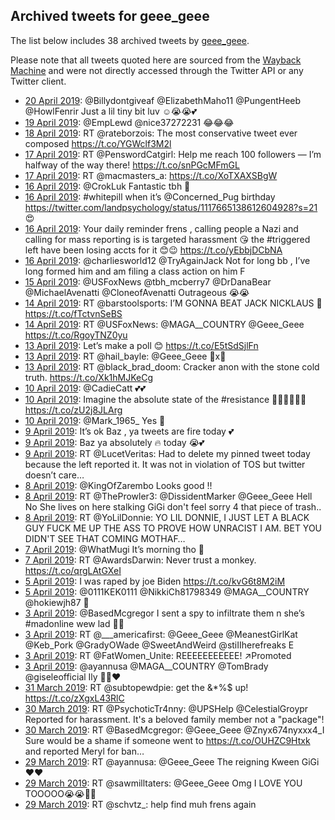 ## Archived tweets for geee_geee

The list below includes 38 archived tweets by
[geee_geee](https://twitter.com/geee_geee).

Please note that all tweets quoted here are sourced from the
[Wayback Machine](https://web.archive.org) and were not directly accessed through the Twitter API or
any Twitter client.

* [20 April 2019](https://web.archive.org/web/20190420003308/https://twitter.com/Geee_Geee/status/1119398559483297792): @Billydontgiveaf @ElizabethMaho11 @PungentHeeb @HowlFenrir Just a lil tiny bit luv ☺️😭😭💕 <!--1119398559483297792-->
* [19 April 2019](https://web.archive.org/web/20190419144837/https://twitter.com/Geee_Geee/status/1119251461064536065): @EmpLewd @nice37272231 😂😂😂 <!--1119251461064536065-->
* [18 April 2019](https://web.archive.org/web/20190418193334/https://twitter.com/Geee_Geee/status/1118960783210233859): RT @rateborzois: The most conservative tweet ever composed https://t.co/YGWclf3M2l <!--1118960783210233859-->
* [17 April 2019](https://web.archive.org/web/20190417170224/https://twitter.com/Geee_Geee/status/1118560353007415296): RT @PenswordCatgirl: Help me reach 100 followers — I’m halfway of the way there! https://t.co/snPGcMFmGL <!--1118560353007415296-->
* [17 April 2019](https://web.archive.org/web/20190417165022/https://twitter.com/Geee_Geee/status/1118557324740894720): RT @macmasters_a: https://t.co/XoTXAXSBgW <!--1118557324740894720-->
* [16 April 2019](https://web.archive.org/web/20190416224908/https://twitter.com/Geee_Geee/status/1118285223437983747): @CrokLuk Fantastic tbh 🥰 <!--1118285223437983747-->
* [16 April 2019](https://web.archive.org/web/20190416160340/https://twitter.com/Geee_Geee/status/1118182578417172480): #whitepill  when it’s  @Concerned_Pug  birthday  https://twitter.com/landpsychology/status/1117665138612604928?s=21  😍 <!--1118182578417172480-->
* [16 April 2019](https://web.archive.org/web/20190416151641/https://twitter.com/Geee_Geee/status/1118171360667348992): Your daily reminder frens , calling people a Nazi and calling for mass reporting is is targeted harassment 😘 the #triggered left have been losing accts for it 😊😉 https://t.co/yEbbjDCbNA <!--1118171360667348992-->
* [16 April 2019](https://web.archive.org/web/20190416123858/https://twitter.com/Geee_Geee/status/1118131669964341250): @charliesworld12 @TryAgainJack Not for long bb , I’ve long formed him and am filing a class action on him F <!--1118131669964341250-->
* [15 April 2019](https://web.archive.org/web/20190415002051/https://twitter.com/Geee_Geee/status/1117583528978472960): @USFoxNews @tbh_mcberry7 @DrDanaBear @MichaelAvenatti @CloneofAvenatti Outrageous 😭😭 <!--1117583528978472960-->
* [14 April 2019](https://web.archive.org/web/20190414184149/https://twitter.com/Geee_Geee/status/1117498208454889472): RT @barstoolsports: I’M GONNA BEAT JACK NICKLAUS 🐅 https://t.co/fTctvnSeBS <!--1117498208454889472-->
* [14 April 2019](https://web.archive.org/web/20190414135507/https://twitter.com/Geee_Geee/status/1117426058029084677): RT @USFoxNews: @MAGA__COUNTRY @Geee_Geee https://t.co/RgoyTNZ0yu <!--1117426058029084677-->
* [13 April 2019](https://web.archive.org/web/20190413223131/https://twitter.com/Geee_Geee/status/1117193626474491906): Let’s make a poll 😊 https://t.co/E5tSdSjlFn <!--1117193626474491906-->
* [13 April 2019](https://web.archive.org/web/20190413190207/https://twitter.com/Geee_Geee/status/1117140929247420417): RT @hail_bayle: @Geee_Geee 🤗x🤗 <!--1117140929247420417-->
* [13 April 2019](https://web.archive.org/web/20190413013538/https://twitter.com/Geee_Geee/status/1116877573085114368): RT @black_brad_doom: Cracker anon with the stone cold truth. https://t.co/Xk1hMJKeCg <!--1116877573085114368-->
* [10 April 2019](https://web.archive.org/web/20190410232617/https://twitter.com/Geee_Geee/status/1116120245373218816): @CadieCatt 💕💕 <!--1116120245373218816-->
* [10 April 2019](https://web.archive.org/web/20190410204524/https://twitter.com/Geee_Geee/status/1116079757727358977): Imagine the absolute state of the #resistance 🧐😭😭😭😭😭 https://t.co/zU2j8JLArg <!--1116079757727358977-->
* [10 April 2019](https://web.archive.org/web/20190410115325/https://twitter.com/Geee_Geee/status/1115945879754637312): @Mark_1965_ Yes 🤨 <!--1115945879754637312-->
* [ 9 April 2019](https://web.archive.org/web/20190409171201/https://twitter.com/Geee_Geee/status/1115663638319308804): It’s ok Baz , ya tweets are fire today 💕 <!--1115663638319308804-->
* [ 9 April 2019](https://web.archive.org/web/20190409171201/https://twitter.com/Geee_Geee/status/1115663638319308804): Baz ya absolutely 🔥 today 😭💕 <!--1115661712584257536-->
* [ 9 April 2019](https://web.archive.org/web/20190409132209/https://twitter.com/Geee_Geee/status/1115605822363451396): RT @LucetVeritas: Had to delete my pinned tweet today because the left reported it. It was not in violation of TOS but twitter doesn’t care… <!--1115605822363451396-->
* [ 8 April 2019](https://web.archive.org/web/20190408213007/https://twitter.com/Geee_Geee/status/1115366235322093568): @KingOfZarembo Looks good !! <!--1115366235322093568-->
* [ 8 April 2019](https://web.archive.org/web/20190408210459/https://twitter.com/Geee_Geee/status/1115359910332649472): RT @TheProwler3: @DissidentMarker @Geee_Geee Hell No   She lives on here stalking GiGi don't feel sorry 4 that piece of  trash.. <!--1115359910332649472-->
* [ 8 April 2019](https://web.archive.org/web/20190408131608/https://twitter.com/Geee_Geee/status/1115241920350048256): RT @YoLilDonnie: YO LIL DONNIE, I JUST LET A BLACK GUY FUCK ME UP THE ASS TO PROVE HOW UNRACIST I AM. BET YOU DIDN'T SEE THAT COMING MOTHAF… <!--1115241920350048256-->
* [ 7 April 2019](https://web.archive.org/web/20190407125354/https://twitter.com/Geee_Geee/status/1114873937299759104): @WhatMugi It’s morning tho 🤨 <!--1114873937299759104-->
* [ 7 April 2019](https://web.archive.org/web/20190407125124/https://twitter.com/Geee_Geee/status/1114873308137304064): RT @AwardsDarwin: Never trust a monkey.  https://t.co/qrgLAtGXeI <!--1114873308137304064-->
* [ 5 April 2019](https://web.archive.org/web/20190405225328/https://twitter.com/Geee_Geee/status/1114300047439663105): I was raped by joe Biden https://t.co/kvG6t8M2iM <!--1114300047439663105-->
* [ 5 April 2019](https://web.archive.org/web/20190405165003/https://twitter.com/Geee_Geee/status/1114208590653526018): @0111KEK0111 @NikkiCh81798349 @MAGA__COUNTRY @hokiewjh87 👀 <!--1114208590653526018-->
* [ 3 April 2019](https://web.archive.org/web/20190403155933/https://twitter.com/Geee_Geee/status/1113471106193723392): @BasedMcgregor I sent a spy to infiltrate them n she’s #madonline wew lad 🥰😭 <!--1113471106193723392-->
* [ 3 April 2019](https://web.archive.org/web/20190403125600/https://twitter.com/Geee_Geee/status/1113424914286034944): RT @___americafirst: @Geee_Geee @MeanestGirlKat @Keb_Pork @GradyOWade @SweetAndWeird @stiIIherefreaks E <!--1113424914286034944-->
* [ 3 April 2019](https://web.archive.org/web/20190403121847/https://twitter.com/Geee_Geee/status/1113415548442947585): RT @FatWomen_Unite: REEEEEEEEEEE!  ↗️Promoted <!--1113415548442947585-->
* [ 3 April 2019](https://web.archive.org/web/20190403003628/https://twitter.com/Geee_Geee/status/1113238804654116864): @ayannusa @MAGA__COUNTRY @TomBrady @giseleofficial Ily 🥰😍❤️ <!--1113238804654116864-->
* [31 March 2019](https://web.archive.org/web/20190331022354/https://twitter.com/Geee_Geee/status/1112178677549277184): RT @subtopewdpie: get the &amp;*%$ up! https://t.co/zXgxL43RlC <!--1112178677549277184-->
* [30 March 2019](https://web.archive.org/web/20190330191141/https://twitter.com/Geee_Geee/status/1112069906642751490): RT @PsychoticTr4nny: @UPSHelp @CelestialGroypr Reported for harassment. It's a beloved family member not a "package"! <!--1112069906642751490-->
* [30 March 2019](https://web.archive.org/web/20190330163457/https://twitter.com/Geee_Geee/status/1112030463403745281): RT @BasedMcgregor: @Geee_Geee @Znyx674nyxxx4_I Sure would be a shame if someone went to https://t.co/OUHZC9Htxk and reported Meryl for ban… <!--1112030463403745281-->
* [29 March 2019](https://web.archive.org/web/20190329220524/https://twitter.com/Geee_Geee/status/1111751235995082752): RT @ayannusa: @Geee_Geee The reigning Kween GiGi ❤❤ <!--1111751235995082752-->
* [29 March 2019](https://web.archive.org/web/20190329192748/https://twitter.com/Geee_Geee/status/1111711574690095104): RT @sawmilltaters: @Geee_Geee Omg I LOVE YOU TOOOOO😭😭💖💖 <!--1111711574690095104-->
* [29 March 2019](https://web.archive.org/web/20190329181524/https://twitter.com/Geee_Geee/status/1111693354633490439): RT @schvtz_: help find muh frens again <!--1111693354633490439-->
